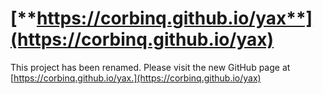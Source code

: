 # [**https://corbinq.github.io/yax**](https://corbinq.github.io/yax)
This project has been renamed.  Please visit the new GitHub page at [https://corbinq.github.io/yax.](https://corbinq.github.io/yax)
